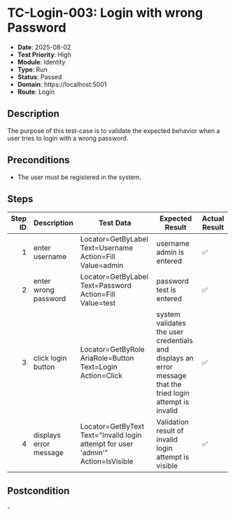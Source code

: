 # TC-Login-003: Login with wrong Password

- **Date**: 2025-08-02
- **Test Priority**: High
- **Module**: Identity
- **Type**: Run
- **Status**: Passed
- **Domain**: https://localhost:5001
- **Route**: Login

## Description

The purpose of this test-case is to validate the expected behavior when a user tries to login with a wrong password.

## Preconditions

- The user must be registered in the system.

## Steps

| Step ID | Description            | Test Data                                                                          | Expected Result                                                                                             | Actual Result |
| -------:| ---------------------- | ---------------------------------------------------------------------------------- | ----------------------------------------------------------------------------------------------------------- | ------------- |
| 1 | enter username | Locator=GetByLabel Text=Username Action=Fill Value=admin | username admin is entered | ✅ |
| 2 | enter wrong password | Locator=GetByLabel Text=Password Action=Fill Value=test | password test is entered | ✅ |
| 3 | click login button | Locator=GetByRole AriaRole=Button Text=Login Action=Click | system validates the user credentials and displays an error message that the tried login attempt is invalid | ✅ |
| 4 | displays error message | Locator=GetByText Text=\"Invalid login attempt for user 'admin'\" Action=IsVisible | Validation result of invalid login attempt is visible | ✅ |

## Postcondition

\-

